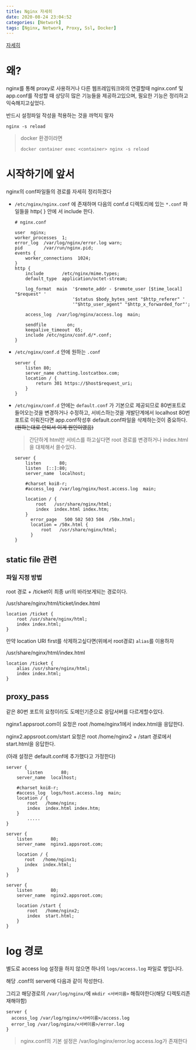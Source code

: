 ```yaml
---
title: Nginx 자세히
date: 2020-08-24 23:04:52
categories: [Network]
tags: [Nginx, Network, Proxy, Ssl, Docker]
---
```


[자세히](https://sarc.io/index.php/nginx/61-nginx-nginx-conf)

# 왜?

nginx를 통해 proxy로 사용하거나 다른 웹프레임워크와의 연결할때 nginx.conf 및 app.conf를 작성할 때 상당히 많은 기능들을 제공하고있으며, 필요한 기능은 정리하고 익숙해지고싶었다.

반드시 설정파일 작성을 적용하는 것을 까먹지 말자

`nginx -s reload`

> docker 환경이라면
>
> `docker container exec <container> nginx -s reload`

# 시작하기에 앞서

nginx의 conf파일들의 경로를 자세히 정리하겠다

- `/etc/nginx/nginx.conf` 에 존재하며 다음의 conf.d 디렉토리에 있는 `*.conf` 파일들을 http{ } 안에 서 include 한다.

  ```
  # nginx.conf
  
  user  nginx;
  worker_processes  1;
  error_log  /var/log/nginx/error.log warn;
  pid        /var/run/nginx.pid;
  events {
      worker_connections  1024;
  }
  http {
      include       /etc/nginx/mime.types;
      default_type  application/octet-stream;
  
      log_format  main  '$remote_addr - $remote_user [$time_local] "$request" '
                        '$status $body_bytes_sent "$http_referer" '
                        '"$http_user_agent" "$http_x_forwarded_for"';
  
      access_log  /var/log/nginx/access.log  main;
  
      sendfile        on;
      keepalive_timeout  65;
      include /etc/nginx/conf.d/*.conf;
  }
  ```

- `/etc/nginx/conf.d` 안에 원하는 `.conf` 

  ```
  server {
      listen 80;
      server_name chatting.lostcatbox.com;
      location / {
          return 301 https://$host$request_uri;
      }
  }
  ```

- `/etc/nginx/conf.d` 안에는 `default.conf` 가 기본으로 제공되므로 80번포트로 들어오는것을 변경하거나 수정하고, 서비스하는것을 개발단계에서 localhost 80번 포트로 이뤄진다면 app.conf작성후 default.conf파일을 삭제하는것이 중요하다. ~~(원하는대로 안되서 이게 원인이였음)~~

  > 간단하게 html만 서비스를 하고싶다면 root 경로를 변경하거나 index.html을 대체해서 쓸수있다.

  

  ```
  server {
      listen       80;
      listen  [::]:80;
      server_name  localhost;
  
      #charset koi8-r;
      #access_log  /var/log/nginx/host.access.log  main;
  
      location / {
          root   /usr/share/nginx/html;
          index  index.html index.htm;
      }
  		error_page   500 502 503 504  /50x.html;
  		location = /50x.html {
      		root   /usr/share/nginx/html;
  		}
  }
  ```

##  static file 관련

### 파일 지정 방법

root 경로 + /ticket이 최종 uri의 바라보게되는 경로이다.

/usr/share/nginx/html/ticket/index.html

```
location /ticket {
    root /usr/share/nginx/html;
    index index.html;
}
```

만약 location URI first를 삭제하고싶다면(위에서 root경로) `alias`를 이용하자

/usr/share/nginx/html/index.html

```
location /ticket {
    alias /usr/share/nginx/html;
    index index.html;
}
```



## proxy_pass

같은 80번 포트의 요청이라도 도메인기준으로 응답서버를 다르게할수있다.

nginx1.appsroot.com이 요청은 root  /home/nginx1에서 index.html을 응답한다.

nginx2.appsroot.com/start 요청은 root /home/nginx2 + /start 경로에서 start.html을 응답한다.

(아래 설정은 default.conf에 추가했다고 가정한다)

```
server {
		listen       80;
    server_name  localhost;
    
    #charset koi8-r;
    #access_log  logs/host.access.log  main;
    location / {
        root   /home/nginx;
        index  index.html index.htm;
    }
        .....    
}

server {
    listen       80;
    server_name  nginx1.appsroot.com;
    
    location / {
       root   /home/nginx1;
       index  index.html;
    }
}

server {
    listen       80;
    server_name  nginx2.appsroot.com;
    
    location /start {
        root   /home/nginx2;
        index  start.html;
    }
}
```



# log 경로

별도로 access log 설정을 하지 않으면 하나의 `logs/access.log` 파일로 쌓입니다.

해당 .conf의 server에 다음과 같이 작성한다.

그리고 해당경로의 `/var/log/nginx/`에 `mkdir <서버이름>` 해줘야한다(해당 디렉토리존재해야함)

```
server {
  access_log /var/log/nginx/<서버이름>/access.log
  error_log /var/log/nginx/<서버이름>/error.log
}
```

> nginx.conf의 기본 설정은 /var/log/nginx/error.log access.log가 존재한다



